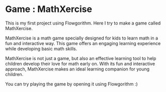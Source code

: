 # Game : MathXercise
This is my first project using Flowgorithm.
Here I try to make a game called MathXercise.

MathXercise is a math game specially designed for kids to learn math in a fun and interactive way. This game offers an engaging learning experience while developing basic math skills.

MathXercise is not just a game, but also an effective learning tool to help children develop their love for math early on. With its fun and interactive approach, MathXercise makes an ideal learning companion for young children.

You can try playing the game by opening it using Flowgorithm :) 
